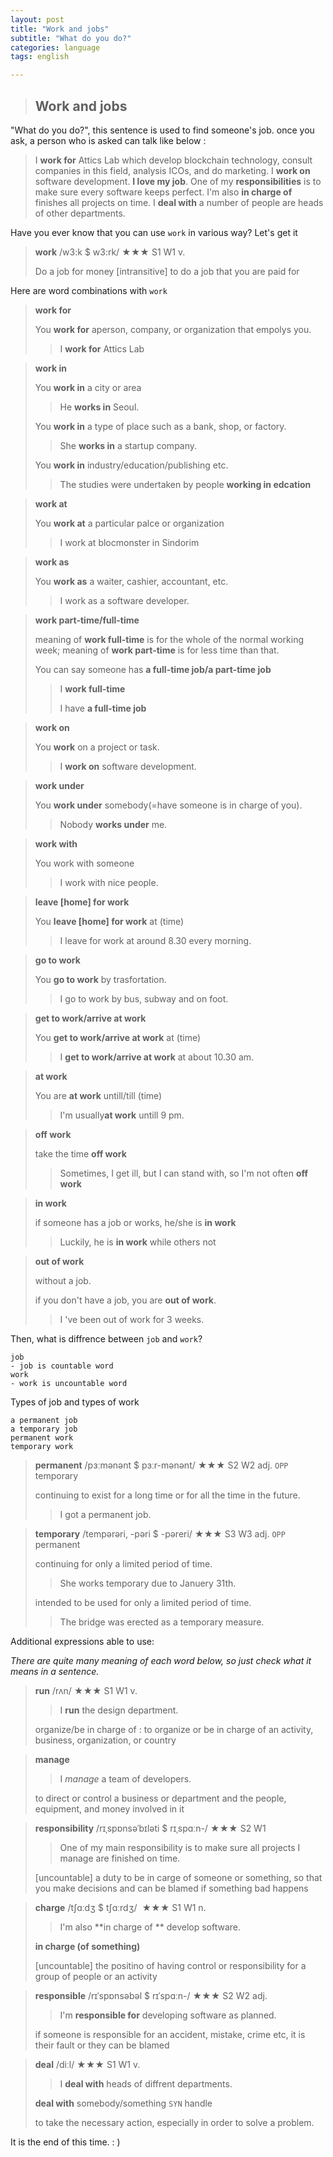 ```yaml
---
layout: post
title: "Work and jobs"
subtitle: "What do you do?"
categories: language
tags: english

---
```


> ## Work and jobs

"What do you do?", this sentence is used to find someone's job. once you ask, a person who is asked can talk like below :

> I **work for** Attics Lab which develop blockchain technology, consult companies in this field, analysis ICOs, and do marketing. I **work on** software development. **I love my job**. One of my **responsibilities** is to make sure every software keeps perfect. I'm also **in charge of** finishes all projects on time. I **deal with** a number of people are heads of other departments.



Have you ever know that you can use `work` in various way? Let's get it

> **work** /w3:k $ w3:rk/ ★★★ S1 W1 v.
>
> Do a job for money [intransitive] to do a job that you are paid for



Here are word combinations with `work`

> **work for**
>
> You **work for** aperson, company, or organization that empolys you.
>
> > I **work for** Attics Lab



> **work in**
>
> You **work in** a city or area
>
> >  He **works in** Seoul.
>
> You **work in** a type of place such as a bank, shop, or factory.
>
> > She **works in** a startup company.
>
> You **work in** industry/education/publishing etc.
>
> > The studies were undertaken by people **working in edcation**



> **work at**
>
> You **work at** a particular palce or organization
>
> > I work at blocmonster in Sindorim



> **work as**
>
> You **work as** a waiter, cashier, accountant, etc.
>
> > I work as a software developer.



> **work part-time/full-time**
>
> meaning of **work full-time** is for the whole of the normal working week; meaning of **work part-time** is for less time than that.
>
> You can say someone has **a full-time job/a part-time job**
>
> > I **work full-time**
> >
> > I have **a full-time job**



> **work on**
>
> You **work** on a project or task.
>
> > I **work on** software development.



> **work under**
>
> You **work under** somebody(=have someone is in charge of you).
>
> > Nobody **works under** me.



> **work with**
>
> You work with someone
>
> > I work with nice people.



> **leave [home] for work**
>
> You **leave [home] for work** at (time)
>
> > I leave for work at around 8.30 every morning.



> **go to work**
>
> You **go to work** by trasfortation.
>
> > I go to work by bus, subway and on foot.



> **get to work/arrive at work**
>
> You **get to work/arrive at work** at (time)
>
> > I **get to work/arrive at work** at about 10.30 am.



> **at work**
>
> You are **at work** untill/till (time)
>
> > I'm usually**at work** untill 9 pm.



> **off work**
>
> take the time **off work**
>
> > Sometimes, I get ill, but I can stand with, so I'm not often **off work**



> **in work**
>
> if someone has a job or works, he/she is **in work**
>
> > Luckily, he is **in work** while others not



> **out of work**
>
> without a job.
>
> if you don't have a job, you are **out of work**.
>
> > I 've been out of work for 3 weeks.



Then, what is diffrence between `job` and `work`?

```
job
- job is countable word
work
- work is uncountable word
```



Types of job and types of work

```
a permanent job
a temporary job
permanent work
temporary work
```

> **permanent** /pɜːmənənt $ pɜːr-mənənt/ ★★★ S2 W2 adj. `OPP` temporary
>
> continuing to exist for a long time or for all the time in the future.
>
> > I got a permanent job.



> **temporary** /tempərəri, -pəri $ -pəreri/ ★★★ S3 W3 adj. `OPP` permanent
>
> continuing for only a limited period of time.
>
> > She works temporary due to Januery 31th.
>
> intended to be used for only a limited period of time.
>
> > The bridge was erected as a temporary measure.



Additional expressions able to use:

*There are quite many meaning of  each word below, so just check what it means in a sentence.*

> **run** /rʌn/ ★★★ S1 W1 v.
>
> > I **run** the design department.
>
> organize/be in charge of : to organize or be in charge of an activity, business, organization, or country



> **manage** 
>
> > I *manage* a team of developers.
>
> to direct or control a business or department and the people, equipment, and money involved in it



> **responsibility** /rɪˌspɒnsəˈbɪləti $ rɪˌspɑːn-/ ★★★ S2 W1
>
> > One of my main responsibility is to make sure all projects I manage are finished on time.
>
> [uncountable] a duty to be in carge of someone or something, so that you make decisions and can be blamed if something bad happens



> **charge** /tʃɑːdʒ $ tʃɑːrdʒ/  ★★★ S1 W1 n.
>
> > I'm also **in charge of ** develop software.
>
> **in charge (of something)**
>
> [uncountable] the positino of having control or responsibility for a group of people or an activity



> **responsible** /rɪˈspɒnsəbəl $ rɪˈspɑːn-/ ★★★ S2 W2 adj.
>
> > I'm **responsible for** developing software as planned.
>
> if someone is responsible for an accident, mistake, crime etc, it is their fault or they can be blamed



> **deal** /diːl/ ★★★ S1 W1 v.
>
> > I **deal with** heads of diffrent departments.
>
> **deal with** somebody/something `SYN` handle
>
> to take the necessary action, especially in order to solve a problem.



It is the end of this time. : )
